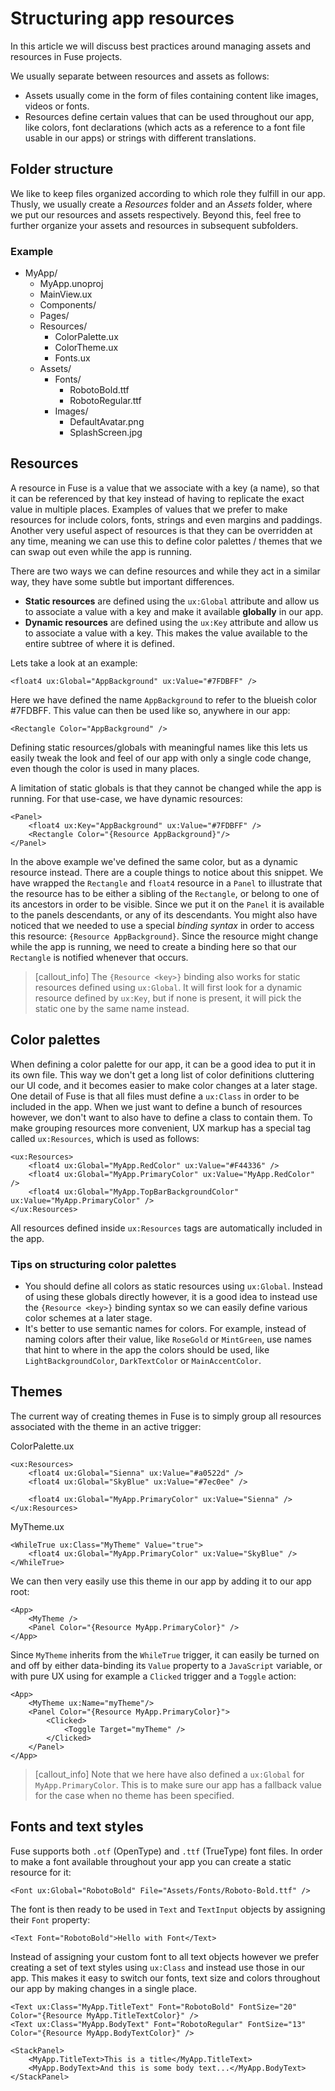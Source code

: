 # Structuring app resources

In this article we will discuss best practices around managing assets and resources in Fuse projects.

We usually separate between resources and assets as follows:

- Assets usually come in the form of files containing content like images, videos or fonts.
- Resources define certain values that can be used throughout our app, like colors, font declarations (which acts as a reference to a font file usable in our apps) or strings with different translations.

## Folder structure

We like to keep files organized according to which role they fulfill in our app. Thusly, we usually create a _Resources_ folder and an _Assets_ folder, where we put our resources and assets respectively. Beyond this, feel free to further organize your assets and resources in subsequent subfolders.

### Example

- MyApp/
	- MyApp.unoproj
	- MainView.ux
	- Components/
	- Pages/
	- Resources/
		- ColorPalette.ux
		- ColorTheme.ux
		- Fonts.ux
	- Assets/
		- Fonts/
			- RobotoBold.ttf
			- RobotoRegular.ttf
		- Images/
			- DefaultAvatar.png
			- SplashScreen.jpg

## Resources

A resource in Fuse is a value that we associate with a key (a name), so that it can be referenced by that key instead of having to replicate the exact value in multiple places. Examples of values that we prefer to make resources for include colors, fonts, strings and even margins and paddings.
Another very useful aspect of resources is that they can be overridden at any time, meaning we can use this to define color palettes / themes that we can swap out even while the app is running.

There are two ways we can define resources and while they act in a similar way, they have some subtle but important differences.

- **Static resources** are defined using the `ux:Global` attribute and allow us to associate a value with a key and make it available __globally__ in our app.
- **Dynamic resources** are defined using the `ux:Key` attribute and allow us to associate a value with a key. This makes the value available to the entire subtree of where it is defined.

Lets take a look at an example:

```
<float4 ux:Global="AppBackground" ux:Value="#7FDBFF" />
```
Here we have defined the name `AppBackground` to refer to the blueish color #7FDBFF. This value can then be used like so, anywhere in our app:

```
<Rectangle Color="AppBackground" />
```

Defining static resources/globals with meaningful names like this lets us easily tweak the look and feel of our app with only a single code change, even though the color is used in many places.

A limitation of static globals is that they cannot be changed while the app is running. For that use-case, we have dynamic resources:

```
<Panel>
	<float4 ux:Key="AppBackground" ux:Value="#7FDBFF" />
	<Rectangle Color="{Resource AppBackground}"/>
</Panel>
```

In the above example we've defined the same color, but as a dynamic resource instead. There are a couple things to notice about this snippet.
We have wrapped the `Rectangle` and `float4` resource in a `Panel` to illustrate that the resource has to be either a sibling of the `Rectangle`, or belong to one of its ancestors in order to be visible. Since we put it on the `Panel` it is available to the panels descendants, or any of its descendants.
You might also have noticed that we needed to use a special _binding syntax_ in order to access this resource: `{Resource AppBackground}`. Since the resource might change while the app is running, we need to create a binding here so that our `Rectangle` is notified whenever that occurs. 

> [callout_info] The `{Resource <key>}` binding also works for static resources defined using `ux:Global`. It will first look for a dynamic resource defined by `ux:Key`, but if none is present, it will pick the static one by the same name instead.


## Color palettes

When defining a color palette for our app, it can be a good idea to put it in its own file. This way we don't get a long list of color definitions cluttering our UI code, and it becomes easier to make color changes at a later stage. One detail of Fuse is that all files must define a `ux:Class` in order to be included in the app. When we just want to define a bunch of resources however, we don't want to also have to define a class to contain them.
To make grouping resources more convenient, UX markup has a special tag called `ux:Resources`, which is used as follows:

```
<ux:Resources>
	<float4 ux:Global="MyApp.RedColor" ux:Value="#F44336" />
	<float4 ux:Global="MyApp.PrimaryColor" ux:Value="MyApp.RedColor" />
	<float4 ux:Global="MyApp.TopBarBackgroundColor" ux:Value="MyApp.PrimaryColor" />
</ux:Resources>
```

All resources defined inside `ux:Resources` tags are automatically included in the app.

### Tips on structuring color palettes

- You should define all colors as static resources using `ux:Global`. Instead of using these globals directly however, it is a good idea to instead use the `{Resource <key>}` binding syntax so we can easily define various color schemes at a later stage.
- It's better to use semantic names for colors. For example, instead of naming colors after their value, like `RoseGold` or `MintGreen`, use names that hint to where in the app the colors should be used, like `LightBackgroundColor`, `DarkTextColor` or `MainAccentColor`.

## Themes

The current way of creating themes in Fuse is to simply group all resources associated with the theme in an active trigger:

ColorPalette.ux
```
<ux:Resources>
	<float4 ux:Global="Sienna" ux:Value="#a0522d" />
	<float4 ux:Global="SkyBlue" ux:Value="#7ec0ee" />
	
	<float4 ux:Global="MyApp.PrimaryColor" ux:Value="Sienna" />
</ux:Resources>
```

MyTheme.ux
```
<WhileTrue ux:Class="MyTheme" Value="true">
	<float4 ux:Global="MyApp.PrimaryColor" ux:Value="SkyBlue" />
</WhileTrue>
```

We can then very easily use this theme in our app by adding it to our app root:

```
<App>
	<MyTheme />
	<Panel Color="{Resource MyApp.PrimaryColor}" />
</App>
```

Since `MyTheme` inherits from the `WhileTrue` trigger, it can easily be turned on and off by either data-binding its `Value` property to a `JavaScript` variable, or with pure UX using for example a `Clicked` trigger and a `Toggle` action:

```
<App>
	<MyTheme ux:Name="myTheme"/>
	<Panel Color="{Resource MyApp.PrimaryColor}">
		<Clicked>
			<Toggle Target="myTheme" />
		</Clicked>
	</Panel>
</App>
```

> [callout_info] Note that we here have also defined a `ux:Global` for `MyApp.PrimaryColor`. This is to make sure our app has a fallback value for the case when no theme has been specified.



## Fonts and text styles

Fuse supports both `.otf` (OpenType) and `.ttf` (TrueType) font files. In order to make a font available throughout your app you can create a static resource for it:

```
<Font ux:Global="RobotoBold" File="Assets/Fonts/Roboto-Bold.ttf" />
```

The font is then ready to be used in `Text` and `TextInput` objects by assigning their `Font` property:

```
<Text Font="RobotoBold">Hello with Font</Text>
```

Instead of assigning your custom font to all text objects however we prefer creating a set of text styles using `ux:Class` and instead use those in our app. This makes it easy to switch our fonts, text size and colors throughout our app by making changes in a single place.

```
<Text ux:Class="MyApp.TitleText" Font="RobotoBold" FontSize="20" Color="{Resource MyApp.TitleTextColor}" />
<Text ux:Class="MyApp.BodyText" Font="RobotoRegular" FontSize="13" Color="{Resource MyApp.BodyTextColor}" />
```

```
<StackPanel>
	<MyApp.TitleText>This is a title</MyApp.TitleText>
	<MyApp.BodyText>And this is some body text...</MyApp.BodyText>
</StackPanel>
```
